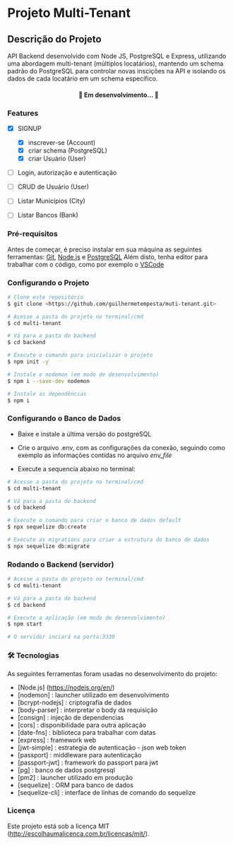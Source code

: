 # Projeto Multi-Tenant


## Descrição do Projeto
<p align="left"> API Backend desenvolvido com Node JS, PostgreSQL e Express, utilizando uma abordagem multi-tenant (múltiplos locatários), mantendo um schema padrão do PostgreSQL para controlar novas inscições na API e isolando os dados de cada locatário em um schema específico. </p>


<h4 align="center"> 
	🚧  Em desenvolvimento...  🚧
</h4>


### Features

- [x] SIGNUP
	- [x] inscrever-se (Account)
	- [x] criar schema (PostgreSQL)
	- [x] criar Usuário (User) 
- [ ] Login, autorização e autenticação
- [ ] CRUD de Usuário (User)
- [ ] Listar Municípios (City)
- [ ] Listar Bancos (Bank)


### Pré-requisitos

Antes de começar, é preciso instalar em sua máquina as seguintes ferramentas:
[Git](https://git-scm.com), [Node.js](https://nodejs.org/en/) e [PostgreSQL](https://www.postgresql.org/) 
Além disto, tenha editor para trabalhar com o código, como por exemplo o [VSCode](https://code.visualstudio.com/)


### Configurando o Projeto

```bash
# Clone este repositório
$ git clone <https://github.com/guilhermetempesta/muti-tenant.git>

# Acesse a pasta do projeto no terminal/cmd
$ cd multi-tenant

# Vá para a pasta do backend
$ cd backend

# Execute o comando para inicializar o projeto
$ npm init -y

# Instale o nodemon (em modo de desenvolvimento)
$ npm i --save-dev nodemon

# Instale as dependências
$ npm i
```


### Configurando o Banco de Dados

- Baixe e instale a última versão do postgreSQL

- Crie o arquivo .env, com as configurações da conexão, seguindo como exemplo as informações contidas no arquivo <i> env_file </i> 

- Execute a sequencia abaixo no terminal: 

```bash
# Acesse a pasta do projeto no terminal/cmd
$ cd multi-tenant

# Vá para a pasta do backend
$ cd backend

# Execute o comando para criar o banco de dados default
$ npx sequelize db:create

# Execute as migrations para criar a estrutura do banco de dados
$ npx sequelize db:migrate
```


### Rodando o Backend (servidor)

```bash
# Acesse a pasta do projeto no terminal/cmd
$ cd multi-tenant

# Vá para a pasta do backend
$ cd backend

# Execute a aplicação (em modo de desenvolvimento)
$ npm start

# O servidor inciará na porta:3330
```


### 🛠 Tecnologias

As seguintes ferramentas foram usadas no desenvolvimento do projeto:

- [Node.js] (https://nodejs.org/en/)
- [nodemon] : launcher utilizado em desenvolvimento 
- [bcrypt-nodejs] : criptografia de dados
- [body-parser] : interpretar o body da requisição
- [consign] : injeção de dependencias
- [cors] : disponibilidade para outra aplicação
- [date-fns] : biblioteca para trabalhar com datas
- [express]	: framework web
- [jwt-simple] : estrategia de autenticação - json web token
- [passport] : middleware para autenticação
- [passport-jwt] : framework do passport para jwt
- [pg] :  banco de dados postgresql
- [pm2] : launcher utilizado em produção
- [sequelize] : ORM para banco de dados
- [sequelize-cli] : interface de linhas de comando do sequelize


### Licença
Este projeto está sob a licença MIT (http://escolhaumalicenca.com.br/licencas/mit/).
